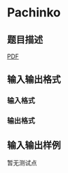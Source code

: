 # Pachinko

## 题目描述

[problemUrl]: https://uva.onlinejudge.org/index.php?option=com_onlinejudge&Itemid=8&category=859&page=show_problem&problem=4641

[PDF](https://uva.onlinejudge.org/external/17/p1704.pdf)

## 输入输出格式

### 输入格式

### 输出格式

## 输入输出样例

暂无测试点

